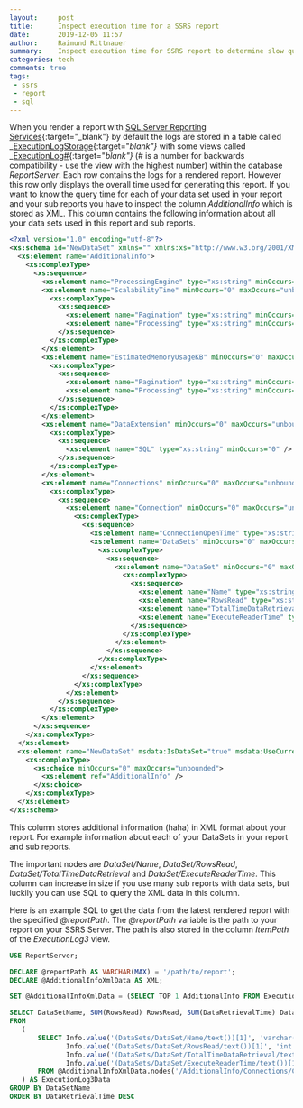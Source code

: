 ```yaml
---
layout:     post
title:      Inspect execution time for a SSRS report
date:       2019-12-05 11:57
author:     Raimund Rittnauer
summary:    Inspect execution time for SSRS report to determine slow queries
categories: tech
comments: true
tags:
 - ssrs
 - report
 - sql
---
```


When you render a report with [SQL Server Reporting Services][1]{:target="_blank"} by default the logs are stored in a table called _[ExecutionLogStorage][2]{:target="_blank"}_  with some views called _[ExecutionLog#][2]{:target="_blank"}_  (# is a number for backwards compatibility - use the view with the highest number) within the database _ReportServer_. Each row contains the logs for a rendered report. However this row only displays the overall time used for generating this report. If you want to know the query time for each of your data set used in your report and your sub reports you have to inspect the column _AdditionalInfo_ which is stored as XML. This column contains the following information about all your data sets used in this report and sub reports.

``` xml
<?xml version="1.0" encoding="utf-8"?>
<xs:schema id="NewDataSet" xmlns="" xmlns:xs="http://www.w3.org/2001/XMLSchema" xmlns:msdata="urn:schemas-microsoft-com:xml-msdata">
  <xs:element name="AdditionalInfo">
    <xs:complexType>
      <xs:sequence>
        <xs:element name="ProcessingEngine" type="xs:string" minOccurs="0" />
        <xs:element name="ScalabilityTime" minOccurs="0" maxOccurs="unbounded">
          <xs:complexType>
            <xs:sequence>
              <xs:element name="Pagination" type="xs:string" minOccurs="0" />
              <xs:element name="Processing" type="xs:string" minOccurs="0" />
            </xs:sequence>
          </xs:complexType>
        </xs:element>
        <xs:element name="EstimatedMemoryUsageKB" minOccurs="0" maxOccurs="unbounded">
          <xs:complexType>
            <xs:sequence>
              <xs:element name="Pagination" type="xs:string" minOccurs="0" />
              <xs:element name="Processing" type="xs:string" minOccurs="0" />
            </xs:sequence>
          </xs:complexType>
        </xs:element>
        <xs:element name="DataExtension" minOccurs="0" maxOccurs="unbounded">
          <xs:complexType>
            <xs:sequence>
              <xs:element name="SQL" type="xs:string" minOccurs="0" />
            </xs:sequence>
          </xs:complexType>
        </xs:element>
        <xs:element name="Connections" minOccurs="0" maxOccurs="unbounded">
          <xs:complexType>
            <xs:sequence>
              <xs:element name="Connection" minOccurs="0" maxOccurs="unbounded">
                <xs:complexType>
                  <xs:sequence>
                    <xs:element name="ConnectionOpenTime" type="xs:string" minOccurs="0" />
                    <xs:element name="DataSets" minOccurs="0" maxOccurs="unbounded">
                      <xs:complexType>
                        <xs:sequence>
                          <xs:element name="DataSet" minOccurs="0" maxOccurs="unbounded">
                            <xs:complexType>
                              <xs:sequence>
                                <xs:element name="Name" type="xs:string" minOccurs="0" />
                                <xs:element name="RowsRead" type="xs:string" minOccurs="0" />
                                <xs:element name="TotalTimeDataRetrieval" type="xs:string" minOccurs="0" />
                                <xs:element name="ExecuteReaderTime" type="xs:string" minOccurs="0" />
                              </xs:sequence>
                            </xs:complexType>
                          </xs:element>
                        </xs:sequence>
                      </xs:complexType>
                    </xs:element>
                  </xs:sequence>
                </xs:complexType>
              </xs:element>
            </xs:sequence>
          </xs:complexType>
        </xs:element>
      </xs:sequence>
    </xs:complexType>
  </xs:element>
  <xs:element name="NewDataSet" msdata:IsDataSet="true" msdata:UseCurrentLocale="true">
    <xs:complexType>
      <xs:choice minOccurs="0" maxOccurs="unbounded">
        <xs:element ref="AdditionalInfo" />
      </xs:choice>
    </xs:complexType>
  </xs:element>
</xs:schema>
```

This column stores additional information (haha) in XML format about your report. For example information about each of your DataSets in your report and sub reports.

The important nodes are _DataSet/Name_, _DataSet/RowsRead_, _DataSet/TotalTimeDataRetrieval_ and _DataSet/ExecuteReaderTime_. This column can increase in size if you use many sub reports with data sets, but luckily you can use SQL to query the XML data in this column.

Here is an example SQL to get the data from the latest rendered report with the specified _@reportPath_. The _@reportPath_ variable is the path to your report on your SSRS Server. The path is also stored in the column _ItemPath_ of the _ExecutionLog3_ view.

``` sql
USE ReportServer;

DECLARE @reportPath AS VARCHAR(MAX) = '/path/to/report';
DECLARE @AdditionalInfoXmlData AS XML;

SET @AdditionalInfoXmlData = (SELECT TOP 1 AdditionalInfo FROM ExecutionLog3 WHERE ItemPath = @reportPath ORDER BY TimeStart DESC);

SELECT DataSetName, SUM(RowsRead) RowsRead, SUM(DataRetrievalTime) DataRetrievalTime, SUM(ExecuteReaderTime) ExecuteReaderTime
FROM
   (
       SELECT Info.value('(DataSets/DataSet/Name/text())[1]', 'varchar(50)')            AS DataSetName,
              Info.value('(DataSets/DataSet/RowsRead/text())[1]', 'int')                AS RowsRead,
              Info.value('(DataSets/DataSet/TotalTimeDataRetrieval/text())[1]', 'int')  AS DataRetrievalTime,
              Info.value('(DataSets/DataSet/ExecuteReaderTime/text())[1]', 'int')       AS ExecuteReaderTime
       FROM @AdditionalInfoXmlData.nodes('/AdditionalInfo/Connections/Connection') AS DataSetInfo(Info)
   ) AS ExecutionLog3Data
GROUP BY DataSetName
ORDER BY DataRetrievalTime DESC
```

[1]: https://docs.microsoft.com/en-us/sql/reporting-services/create-deploy-and-manage-mobile-and-paginated-reports?view=sql-server-ver15
[2]: https://docs.microsoft.com/en-us/sql/reporting-services/report-server/report-server-executionlog-and-the-executionlog3-view?view=sql-server-ver15